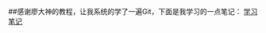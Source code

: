 ##感谢廖大神的教程，让我系统的学了一遍Git，下面是我学习的一点笔记：
[学习笔记](https://github.com/senpeng/gitstudy/blob/master/README.md)